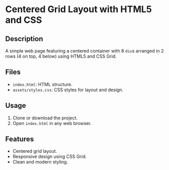 # Centered Grid Layout with HTML5 and CSS

## Description
A simple web page featuring a centered container with 8 `div`s arranged in 2 rows (4 on top, 4 below) using HTML5 and CSS Grid.

## Files
- `index.html`: HTML structure.
- `assets/styles.css`: CSS styles for layout and design.

## Usage
1. Clone or download the project.
2. Open `index.html` in any web browser.

## Features
- Centered grid layout.
- Responsive design using CSS Grid.
- Clean and modern styling.
